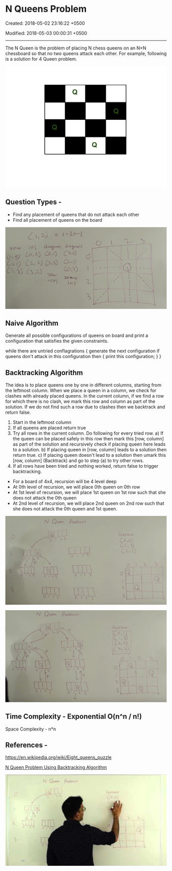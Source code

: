 # N Queens Problem

Created: 2018-05-02 23:16:22 +0500

Modified: 2018-05-03 00:00:31 +0500

---

The N Queen is the problem of placing N chess queens on an N×N chessboard so that no two queens attack each other. For example, following is a solution for 4 Queen problem.

![](media/N-Queens-Problem-image1.jpg)

## Question Types -
-   Find any placement of queens that do not attack each other
-   Find all placement of queens on the board

![冖 "02 -3 CO") ](media/N-Queens-Problem-image2.png)

## Naive Algorithm

Generate all possible configurations of queens on board and print a configuration that satisfies the given constraints.

while there are untried conflagrations
{
generate the next configuration
if queens don't attack in this configuration then
{
print this configuration;
}
}

## Backtracking Algorithm

The idea is to place queens one by one in different columns, starting from the leftmost column. When we place a queen in a column, we check for clashes with already placed queens. In the current column, if we find a row for which there is no clash, we mark this row and column as part of the solution. If we do not find such a row due to clashes then we backtrack and return false.

1) Start in the leftmost column
2) If all queens are placed
return true
3) Try all rows in the current column. Do following for every tried row.
a) If the queen can be placed safely in this row then mark this [row,
column] as part of the solution and recursively check if placing
queen here leads to a solution.
b) If placing queen in [row, column] leads to a solution then return
true.
c) If placing queen doesn't lead to a solution then umark this [row,
column] (Backtrack) and go to step (a) to try other rows.
3) If all rows have been tried and nothing worked, return false to trigger
backtracking.


-   For a board of 4x4, recursion will be 4 level deep
-   At 0th level of recursion, we will place 0th queen on 0th row
-   At 1st level of recursion, we will place 1st queen on 1st row such that she does not attack the 0th queen
-   At 2nd level of recursion, we will place 2nd queen on 2nd row such that she does not attack the 0th queen and 1st queen.

![](media/N-Queens-Problem-image3.png)

![P-ocblem ](media/N-Queens-Problem-image4.png)

## Time Complexity - Exponential O(n^n / n!)

Space Complexity - n*n

## References -

<https://en.wikipedia.org/wiki/Eight_queens_puzzle>

[N Queen Problem Using Backtracking Algorithm](https://www.youtube.com/watch?v=xouin83ebxE)

![](media/N-Queens-Problem-image5.png)



